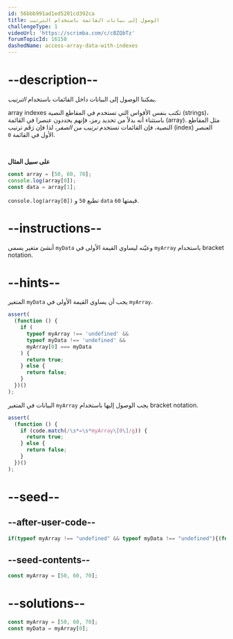 ```yaml
---
id: 56bbb991ad1ed5201cd392ca
title: الوصول إلى بيانات القائمة باستخدام الترتيب
challengeType: 1
videoUrl: 'https://scrimba.com/c/cBZQbTz'
forumTopicId: 16158
dashedName: access-array-data-with-indexes
---
```


# --description--

يمكننا الوصول إلى البيانات داخل القائمات باستخدام <dfn>الترتيب</dfn>.

array indexes تكتب بنفس الأقواس التي تستخدم في المقاطع النصية (strings)، باستثناء أنه بدلاً من تحديد رمز، فإنهم يحددون عنصرا في القائمة (array). مثل المقاطع النصية، فإن القائمات تستخدم <dfn>ترتيب من الصفر</dfn>، لذا فإن رَقَم ترتيب (index) العنصر الأول في القائمة `0`.

<br>

**على سبيل المثال**

```js
const array = [50, 60, 70];
console.log(array[0]);
const data = array[1];
```

`console.log(array[0])` تطبع `50` و `data` قيمتها `60`.

# --instructions--

أنشئ متغير يسمى `myData` وعيّنه ليساوي القيمة الأولى في `myArray` باستخدام bracket notation.

# --hints--

المتغير `myData` يجب أن يساوي القيمة الأولى في `myArray`.

```js
assert(
  (function () {
    if (
      typeof myArray !== 'undefined' &&
      typeof myData !== 'undefined' &&
      myArray[0] === myData
    ) {
      return true;
    } else {
      return false;
    }
  })()
);
```

البيانات في المتغير `myArray` يجب الوصول إليها باستخدام bracket notation.

```js
assert(
  (function () {
    if (code.match(/\s*=\s*myArray\[0\]/g)) {
      return true;
    } else {
      return false;
    }
  })()
);
```

# --seed--

## --after-user-code--

```js
if(typeof myArray !== "undefined" && typeof myData !== "undefined"){(function(y,z){return 'myArray = ' + JSON.stringify(y) + ', myData = ' + JSON.stringify(z);})(myArray, myData);}
```

## --seed-contents--

```js
const myArray = [50, 60, 70];


```

# --solutions--

```js
const myArray = [50, 60, 70];
const myData = myArray[0];
```
